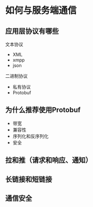 # 如何与服务端通信

## 应用层协议有哪些

文本协议

- XML
- xmpp
- json

二进制协议

- 私有协议
- Protobuf

## 为什么推荐使用Protobuf

- 带宽
- 兼容性
- 序列化和反序列化
- 安全

## 拉和推（请求和响应、通知）

## 长链接和短链接

## 通信安全